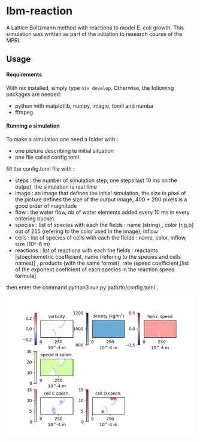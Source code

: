 # lbm-reaction
A Lattice Boltzmann method with reactions to model E. coli growth.
This simulation was written as part of the initiation to research course of the MPRI.

## Usage

#### Requirements
With nix installed, simply type `nix develop`. Otherwise, the following packages are needed:
- python with matplotlib, numpy, imagio, tomli and numba
- ffmpeg 

#### Running a simulation
To make a simulation one need a folder with :
- one picture describing te initial situation
- one file called config.toml

fill the config.toml file with :
- steps : the number of simulation step, one steps last 10 ms on the output, the simulation is real time
- image : an image that defines the initial simulation, the size in pixel of the picture defines the size of the output image, 400 * 200 pixels is a good order of magnitude
- flow : the water flow, nb of water elements added every 10 ms in every entering bucket
- species : list of species with each the fields : name (string) , color \[r,g,b\] out of 255 (refering to the color used in the image), inflow
- cells : list of species of cells with each the fields : name, color, inflow, size (10^-6 m)
- reactions : list of reactions with each the fields : reactants \[stoechiometric coefficient, name (refering to the species and cells names)\] , products (with the same format), rate (speed coefficient,\[list of the exponent coeficient of each species in the reaction speed formula\]

then enter the command python3 run.py path/to/config.toml`.

![output.gif](https://github.com/aualbert/lbm-reaction/blob/main/examples/exampleConcurrency/output.gif)
